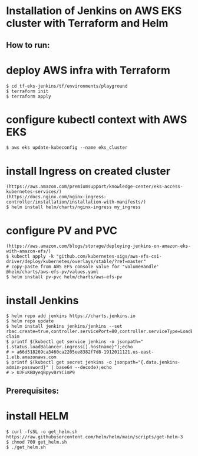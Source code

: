 # Installation of Jenkins on AWS EKS cluster with Terraform and Helm

## How to run:

# deploy AWS infra with Terraform
```
$ cd tf-eks-jenkins/tf/environments/playground
$ terraform init
$ terraform apply
```

# configure kubectl context with AWS EKS
```
$ aws eks update-kubeconfig --name eks_cluster
```

# install Ingress on created cluster
```
(https://aws.amazon.com/premiumsupport/knowledge-center/eks-access-kubernetes-services/)
(https://docs.nginx.com/nginx-ingress-controller/installation/installation-with-manifests/)
$ helm install helm/charts/nginx-ingress my_ingress
```

# configure PV and PVC
```
(https://aws.amazon.com/blogs/storage/deploying-jenkins-on-amazon-eks-with-amazon-efs/)
$ kubectl apply -k "github.com/kubernetes-sigs/aws-efs-csi-driver/deploy/kubernetes/overlays/stable/?ref=master"
# copy-paste from AWS EFS console value for "volumeHandle' @helm/charts/aws-efs-pv/values.yaml
$ helm install pv-pvc helm/charts/aws-efs-pv
```

# install Jenkins
```
$ helm repo add jenkins https://charts.jenkins.io
$ helm repo update
$ helm install jenkins jenkins/jenkins --set rbac.create=true,controller.servicePort=80,controller.serviceType=LoadBalancer,persistence.existingClaim=efs-claim
$ printf $(kubectl get service jenkins -o jsonpath="{.status.loadBalancer.ingress[].hostname}");echo
# > a66d518269ca3460ca2205ee8382f7d8-1912011121.us-east-1.elb.amazonaws.com
$ printf $(kubectl get secret jenkins -o jsonpath="{.data.jenkins-admin-password}" | base64 --decode);echo
# > UJFuKBDyeqBpyv0rYCimP9
```


## Prerequisites:

# install HELM
```
$ curl -fsSL -o get_helm.sh https://raw.githubusercontent.com/helm/helm/main/scripts/get-helm-3
$ chmod 700 get_helm.sh
$ ./get_helm.sh
```
